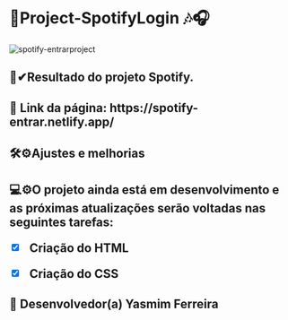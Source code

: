 # 🌟Project-SpotifyLogin 🎶🎧

![spotify-entrarproject](https://user-images.githubusercontent.com/97356148/168837645-265826af-477e-4426-8916-ac016763cf5a.jpg)

 <h2>🌟✔Resultado do projeto Spotify.
 <h2>🚀 Link da página: https://spotify-entrar.netlify.app/

<h2>🛠⚙Ajustes e melhorias

<h2>💻⚙O projeto ainda está em desenvolvimento e as próximas atualizações serão voltadas nas seguintes tarefas:

- [x] Criação do HTML
- [x] Criação do CSS


## 🤝 Desenvolvedor(a) Yasmim Ferreira
